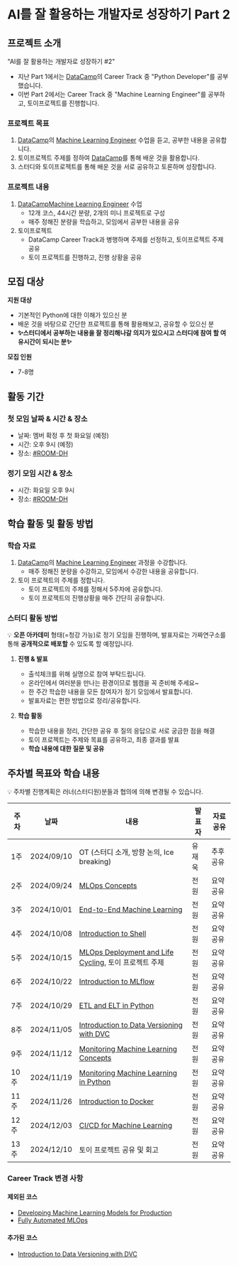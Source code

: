 # AI를 잘 활용하는 개발자로 성장하기 Part 2
## 프로젝트 소개
"AI를 잘 활용하는 개발자로 성장하기 #2"
- 지난 Part 1에서는 [DataCamp](https://app.datacamp.com)의 Career Track 중 "Python Developer"를 공부했습니다.
- 이번 Part 2에서는 Career Track 중 "Machine Learning Engineer"를 공부하고, 토이프로젝트를 진행합니다.

### 프로젝트 목표
1. [DataCamp](https://app.datacamp.com)의 [Machine Learning Engineer](https://app.datacamp.com/learn/career-tracks/machine-learning-engineer) 수업을 듣고, 공부한 내용을 공유합니다.
2. 토이프로젝트 주제를 정하여 [DataCamp](https://app.datacamp.com)를 통해 배운 것을 활용합니다.
3. 스터디와 토이프로젝트를 통해 배운 것을 서로 공유하고 토론하며 성장합니다.

### 프로젝트 내용
1. [DataCamp](https://app.datacamp.com)[Machine Learning Engineer](https://app.datacamp.com/learn/career-tracks/machine-learning-engineer) 수업
    - 12개 코스, 44시간 분량, 2개의 미니 프로젝트로 구성
    - 매주 정해진 분량을 학습하고, 모임에서 공부한 내용을 공유
2. 토이프로젝트
    - DataCamp Career Track과 병행하며 주제를 선정하고, 토이프로젝트 주제 공유
    - 토이 프로젝트를 진행하고, 진행 상황을 공유 

## 모집 대상

**지원 대상**
- 기본적인 Python에 대한 이해가 있으신 분
- 배운 것을 바탕으로 간단한 프로젝트를 통해 활용해보고, 공유할 수 있으신 분
- **✨스터디에서 공부하는 내용을 잘 정리해나갈 의지가 있으시고 스터디에 참여 할 여유시간이 되시는 분✨**

**모집 인원**
- 7-8명

## 활동 기간
### 첫 모임 날짜 & 시간 & 장소
- 날짜: 멤버 확정 후 첫 화요일 (예정)
- 시간: 오후 9시 (예정)
- 장소: [#ROOM-DH](https://discord.gg/EPurkHVtp2)

### 정기 모임 시간 & 장소

- 시간: 화요일 오후 9시
- 장소: [#ROOM-DH](https://discord.gg/EPurkHVtp2)

## 학습 활동 및 활동 방법
### 학습 자료
1. [DataCamp](https://app.datacamp.com)의 [Machine Learning Engineer](https://app.datacamp.com/learn/career-tracks/machine-learning-engineer) 과정을 수강합니다.
	- 매주 정해진 분량을 수강하고, 모임에서 수강한 내용을 공유합니다. 
2. 토이 프로젝트의 주제를 정합니다.
	- 토이 프로젝트의 주제를 정해서 5주차에 공유합니다.
	- 토이 프로젝트의 진행상황을 매주 간단히 공유합니다.

### 스터디 활동 방법
💡 **오픈 아카데미** 형태(=청강 가능)로 정기 모임을 진행하며, 발표자료는 가짜연구소를 통해 **공개적으로 배포할** 수 있도록 할 예정입니다.
    
1. **진행 & 발표**
    - 출석체크를 위해 실명으로 참여 부탁드립니다.
    - 온라인에서 여러분을 만나는 환경이므로 웹캠을 꼭 준비해 주세요~
    - 한 주간 학습한 내용을 모든 참여자가 정기 모임에서 발표합니다.
    - 발표자료는 편한 방법으로 정리/공유합니다.
    
2. **학습 활동**
    - 학습한 내용을 정리, 간단한 공유 후 질의 응답으로 서로 궁금한 점을 해결
    - 토이 프로젝트는 주제와 목표를 공유하고, 최종 결과를 발표
    - **학습 내용에 대한 질문 및 공유**

## 주차별 목표와 학습 내용
💡 주차별 진행계획은 러너(스터디원)분들과 협의에 의해 변경될 수 있습니다.

| 주차 | 날짜 | 내용 | 발표자 | 자료공유 |
| - | - | - | - | - |
| 1주 | 2024/09/10 | OT (스터디 소개, 방향 논의, Ice breaking) | 유재욱 | 추후공유 |
| 2주 | 2024/09/24 | [MLOps Concepts](https://app.datacamp.com/learn/courses/mlops-concepts) | 전원 | 요약공유 |
| 3주 | 2024/10/01 | [End-to-End Machine Learning](https://app.datacamp.com/learn/courses/end-to-end-machine-learning) | 전원 | 요약공유 |
| 4주 | 2024/10/08 | [Introduction to Shell](https://app.datacamp.com/learn/courses/introduction-to-shell) | 전원 | 요약공유 |
| 5주 | 2024/10/15 | [MLOps Deployment and Life Cycling](https://app.datacamp.com/learn/courses/mlops-deployment-and-life-cycling), 토이 프로젝트 주제 | 전원 | 요약공유 |
| 6주 | 2024/10/22 | [Introduction to MLflow](https://app.datacamp.com/learn/courses/introduction-to-mlflow) | 전원 | 요약공유 |
| 7주 | 2024/10/29 | [ETL and ELT in Python](https://app.datacamp.com/learn/courses/etl-and-elt-in-python) | 전원 | 요약공유 |
| 8주 | 2024/11/05 | [Introduction to Data Versioning with DVC](https://app.datacamp.com/learn/courses/introduction-to-data-versioning-with-dvc) | 전원 | 요약공유 |
| 9주 | 2024/11/12 | [Monitoring Machine Learning Concepts](https://app.datacamp.com/learn/courses/monitoring-machine-learning-concepts) | 전원 | 요약공유 |
| 10주 | 2024/11/19 | [Monitoring Machine Learning in Python](https://app.datacamp.com/learn/courses/monitoring-machine-learning-in-python) | 전원 | 요약공유 |
| 11주 | 2024/11/26 | [Introduction to Docker](https://app.datacamp.com/learn/courses/introduction-to-docker) | 전원 | 요약공유 |
| 12주 | 2024/12/03 | [CI/CD for Machine Learning](https://app.datacamp.com/learn/courses/cicd-for-machine-learning) | 전원 | 요약공유 |
| 13주 | 2024/12/10 | 토이 프로젝트 공유 및 회고 | 전원 | 요약공유 |

### Career Track 변경 사항 
#### 제외된 코스
- [Developing Machine Learning Models for Production](https://app.datacamp.com/learn/courses/developing-machine-learning-models-for-production)
- [Fully Automated MLOps](https://app.datacamp.com/learn/courses/fully-automated-mlops)
#### 추가된 코스
- [Introduction to Data Versioning with DVC](https://app.datacamp.com/learn/courses/introduction-to-data-versioning-with-dvc)

